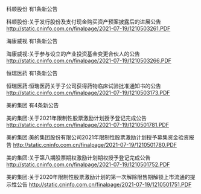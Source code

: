 科顺股份 有1条新公告 

科顺股份:关于发行股份及支付现金购买资产预案披露后的进展公告 http://static.cninfo.com.cn/finalpage/2021-07-19/1210503261.PDF 

海康威视 有1条新公告 

海康威视:关于参与设立的产业投资基金变更合伙人的公告 http://static.cninfo.com.cn/finalpage/2021-07-19/1210503266.PDF 

恒瑞医药 有1条新公告 

恒瑞医药:恒瑞医药关于子公司获得药物临床试验批准通知书的公告 http://static.cninfo.com.cn/finalpage/2021-07-19/1210503173.PDF 

美的集团 有4条新公告 

美的集团:关于2021年限制性股票激励计划授予登记完成公告 http://static.cninfo.com.cn/finalpage/2021-07-19/1210501781.PDF 

美的集团:美的集团股份有限公司2021年限制性股票激励计划授予募集资金验资报告 http://static.cninfo.com.cn/finalpage/2021-07-19/1210501780.PDF 

美的集团:关于第八期股票期权激励计划期权授予登记完成公告 http://static.cninfo.com.cn/finalpage/2021-07-19/1210501752.PDF 

美的集团:关于2020年限制性股票激励计划的第一次解除限售期解锁上市流通的提示性公告 http://static.cninfo.com.cn/finalpage/2021-07-19/1210501751.PDF 

